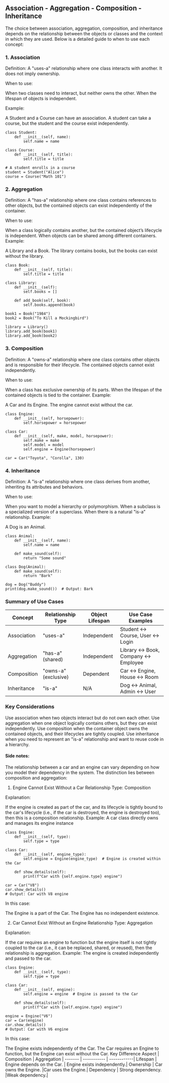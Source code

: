 ## Association - Aggregation - Composition - Inheritance
The choice between association, aggregation, composition, and inheritance depends on the relationship between the objects or classes and the context in which they are used. Below is a detailed guide to when to use each concept:


### 1. Association
Definition: A "uses-a" relationship where one class interacts with another. It does not imply ownership.

When to use:

When two classes need to interact, but neither owns the other.
When the lifespan of objects is independent.

Example:

A Student and a Course can have an association. A student can take a course, but the student and the course exist independently.

```
class Student:
    def __init__(self, name):
        self.name = name

class Course:
    def __init__(self, title):
        self.title = title

# A student enrolls in a course
student = Student("Alice")
course = Course("Math 101")

```
### 2. Aggregation
Definition: A "has-a" relationship where one class contains references to other objects, but the contained objects can exist independently of the container.

When to use:

When a class logically contains another, but the contained object’s lifecycle is independent.
When objects can be shared among different containers.
Example:

A Library and a Book. The library contains books, but the books can exist without the library.

```
class Book:
    def __init__(self, title):
        self.title = title

class Library:
    def __init__(self):
        self.books = []

    def add_book(self, book):
        self.books.append(book)

book1 = Book("1984")
book2 = Book("To Kill a Mockingbird")

library = Library()
library.add_book(book1)
library.add_book(book2)
```
### 3. Composition
Definition: A "owns-a" relationship where one class contains other objects and is responsible for their lifecycle. The contained objects cannot exist independently.

When to use:

When a class has exclusive ownership of its parts.
When the lifespan of the contained objects is tied to the container.
Example:

A Car and its Engine. The engine cannot exist without the car.
```
class Engine:
    def __init__(self, horsepower):
        self.horsepower = horsepower

class Car:
    def __init__(self, make, model, horsepower):
        self.make = make
        self.model = model
        self.engine = Engine(horsepower)

car = Car("Toyota", "Corolla", 130)
```
### 4. Inheritance
Definition: A "is-a" relationship where one class derives from another, inheriting its attributes and behaviors.

When to use:

When you want to model a hierarchy or polymorphism.
When a subclass is a specialized version of a superclass.
When there is a natural "is-a" relationship.
Example:

A Dog is an Animal.
```
class Animal:
    def __init__(self, name):
        self.name = name

    def make_sound(self):
        return "Some sound"

class Dog(Animal):
    def make_sound(self):
        return "Bark"

dog = Dog("Buddy")
print(dog.make_sound())  # Output: Bark
```
### Summary of Use Cases
Concept     |	Relationship Type |	Object Lifespan	| Use Case Examples |
----------- |  ------------------ | --------------- | ---------------   |
Association |	"uses-a"          |	Independent     |Student ↔ Course, User ↔ Login |
Aggregation	| "has-a" (shared)    |	Independent     |	Library ↔ Book, Company ↔ Employee |
Composition |"owns-a" (exclusive) |	Dependent       |	Car ↔ Engine, House ↔ Room |
Inheritance |"is-a"               |	N/A	            |Dog ↔ Animal, Admin ↔ User|


### Key Considerations
Use association when two objects interact but do not own each other.
Use aggregation when one object logically contains others, but they can exist independently.
Use composition when the container object owns the contained objects, and their lifecycles are tightly coupled.
Use inheritance when you need to represent an "is-a" relationship and want to reuse code in a hierarchy.

#### Side notes:
The relationship between a car and an engine can vary depending on how you model their dependency in the system. The distinction lies between composition and aggregation:

1. Engine Cannot Exist Without a Car
Relationship Type: Composition

Explanation:

If the engine is created as part of the car, and its lifecycle is tightly bound to the car's lifecycle (i.e., if the car is destroyed, the engine is destroyed too), then this is a composition relationship.
 Example: A car class directly owns and manages its engine instance

```
class Engine:
    def __init__(self, type):
        self.type = type

class Car:
    def __init__(self, engine_type):
        self.engine = Engine(engine_type)  # Engine is created within the Car
    
    def show_details(self):
        print(f"Car with {self.engine.type} engine")
    
car = Car("V8")
car.show_details()
# Output: Car with V8 engine
```
In this case:

The Engine is a part of the Car.
The Engine has no independent existence.

2. Car Cannot Exist Without an Engine
Relationship Type: Aggregation

Explanation:

If the car requires an engine to function but the engine itself is not tightly coupled to the car (i.e., it can be replaced, shared, or reused), then the relationship is aggregation.
Example: The engine is created independently and passed to the car.
```
class Engine:
    def __init__(self, type):
        self.type = type

class Car:
    def __init__(self, engine):
        self.engine = engine  # Engine is passed to the Car
    
    def show_details(self):
        print(f"Car with {self.engine.type} engine")
    
engine = Engine("V6")
car = Car(engine)
car.show_details()
# Output: Car with V6 engine

```
In this case:

The Engine exists independently of the Car.
The Car requires an Engine to function, but the Engine can exist without the Car.
Key Difference
Aspect	| Composition |	Aggregation |
------- | ----------- | ------------|
Lifespan |	Engine depends on the Car. |	Engine exists independently.|
Ownership |	Car owns the Engine.	|Car uses the Engine.|
Dependency |	Strong dependency.	|Weak dependency.|
